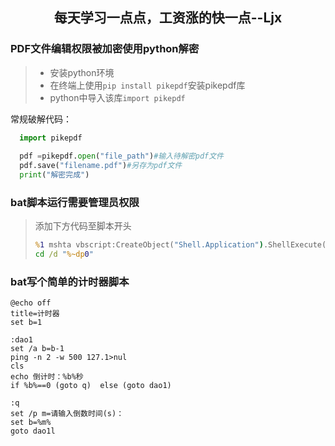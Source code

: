 ## <p align="center" style="color.red">每天学习一点点，工资涨的快一点--Ljx</p>

### PDF文件编辑权限被加密使用python解密  

> - 安装python环境
> - 在终端上使用`pip install pikepdf`安装pikepdf库
> - python中导入该库`import pikepdf` 

常规破解代码：
```python   
  import pikepdf
 
  pdf =pikepdf.open("file_path")#输入待解密pdf文件  
  pdf.save("filename.pdf")#另存为pdf文件  
  print("解密完成")   
```
### bat脚本运行需要管理员权限
> 添加下方代码至脚本开头
> ```bat
> %1 mshta vbscript:CreateObject("Shell.Application").ShellExecute("cmd.exe","/c %~s0 ::","","runas",1)(window.close)&&exit
> cd /d "%~dp0"
> ```

### bat写个简单的计时器脚本
```
@echo off
title=计时器
set b=1

:dao1
set /a b=b-1
ping -n 2 -w 500 127.1>nul
cls
echo 倒计时：%b%秒
if %b%==0 (goto q)  else (goto dao1)

:q
set /p m=请输入倒数时间(s)：
set b=%m%
goto dao1l
```
